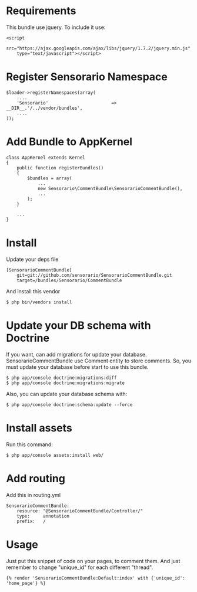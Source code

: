 Requirements
============

This bundle use jquery. To include it use:

    <script
        src="https://ajax.googleapis.com/ajax/libs/jquery/1.7.2/jquery.min.js"
        type="text/javascript"></script>

Register Sensorario Namespace
=============================

    $loader->registerNamespaces(array(
        ....
        'Sensorario'                        => __DIR__.'/../vendor/bundles',
        ....
    ));

Add Bundle to AppKernel
=======================

    class AppKernel extends Kernel
    {
        public function registerBundles()
        {
            $bundles = array(
                ...
                new Sensorario\CommentBundle\SensorarioCommentBundle(),
                ...
            );
        }

        ...
    }

Install
=======

Update your deps file

    [SensorarioCommentBundle]
        git=git://github.com/sensorario/SensorarioCommentBundle.git
        target=/bundles/Sensorario/CommentBundle

And install this vendor

    $ php bin/vendors install

Update your DB schema with Doctrine
===================================

If you want, can add migrations for update your database.
SensorarioCommentBundle use Comment entity to store comments. So, you must
update your database before start to use this bundle.

    $ php app/console doctrine:migrations:diff
    $ php app/console doctrine:migrations:migrate

Also, you can update your database schema with:

    $ php app/console doctrine:schema:update --force

Install assets
==============

Run this command:

    $ php app/console assets:install web/

Add routing
===========

Add this in routing.yml

    SensorarioCommentBundle:
        resource: "@SensorarioCommentBundle/Controller/"
        type:     annotation
        prefix:   /

Usage
=====

Just put this snippet of code on your pages, to comment them. And just remember
to change "unique_id" for each different "thread".

    {% render 'SensorarioCommentBundle:Default:index' with {'unique_id': 'home_page'} %}